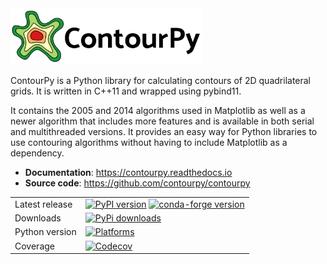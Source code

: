 <picture>
  <source media="(prefers-color-scheme: dark)" srcset="https://raw.githubusercontent.com/contourpy/contourpy/main/docs/_static/contourpy_logo_horiz_white.svg">
  <img alt="ContourPy" src="https://raw.githubusercontent.com/contourpy/contourpy/main/docs/_static/contourpy_logo_horiz.svg" height="90">
</picture>

ContourPy is a Python library for calculating contours of 2D quadrilateral grids.  It is written in C++11 and wrapped using pybind11.

It contains the 2005 and 2014 algorithms used in Matplotlib as well as a newer algorithm that includes more features and is available in both serial and multithreaded versions.  It provides an easy way for Python libraries to use contouring algorithms without having to include Matplotlib as a dependency.

  * **Documentation**: https://contourpy.readthedocs.io
  * **Source code**: https://github.com/contourpy/contourpy

| | |
| --- | --- |
| Latest release | [![PyPI version](https://img.shields.io/pypi/v/contourpy.svg?label=pypi&color=fdae61)](https://pypi.python.org/pypi/contourpy) [![conda-forge version](https://img.shields.io/conda/v/conda-forge/contourpy.svg?label=conda-forge&color=a6d96a)](https://anaconda.org/conda-forge/contourpy) |
| Downloads | [![PyPi downloads](https://img.shields.io/pypi/dm/contourpy?label=pypi&style=flat&color=fdae61)](https://pepy.tech/project/contourpy) |
| Python version | [![Platforms](https://img.shields.io/pypi/pyversions/contourpy?color=fdae61)](https://pypi.org/project/contourpy/) |
| Coverage | [![Codecov](https://img.shields.io/codecov/c/gh/contourpy/contourpy?color=fdae61&label=codecov)](https://app.codecov.io/gh/contourpy/contourpy) |
